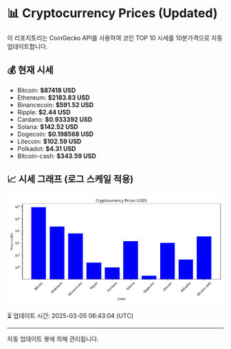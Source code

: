 
# 📊 Cryptocurrency Prices (Updated)

이 리포지토리는 CoinGecko API를 사용하여 코인 TOP 10 시세를 10분가격으로 자동 업데이트합니다.

## 💰 현재 시세
- Bitcoin: **$87418 USD**
- Ethereum: **$2183.83 USD**
- Binancecoin: **$591.52 USD**
- Ripple: **$2.44 USD**
- Cardano: **$0.933392 USD**
- Solana: **$142.52 USD**
- Dogecoin: **$0.198568 USD**
- Litecoin: **$102.59 USD**
- Polkadot: **$4.31 USD**
- Bitcoin-cash: **$343.59 USD**

## 📈 시세 그래프 (로그 스케일 적용)
![Crypto Prices](crypto_prices.png)

⏳ 업데이트 시간: 2025-03-05 06:43:04 (UTC)

---
자동 업데이트 봇에 의해 관리됩니다.
